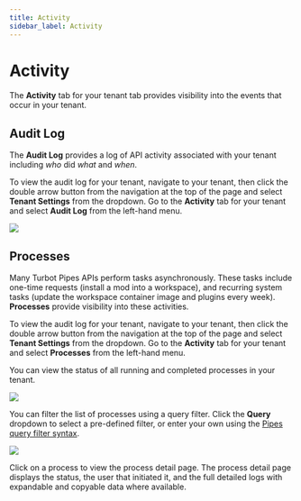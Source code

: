 ```yaml
---
title: Activity
sidebar_label: Activity
---
```


# Activity

The **Activity** tab for your tenant tab provides visibility into the events that occur in your tenant.  

## Audit Log

The **Audit Log** provides a log of API activity associated with your tenant including _who_ did _what_ and _when_.

To view the audit log for your tenant, navigate to your tenant, then click the double arrow button from the navigation at the top of the page and select **Tenant Settings** from the dropdown.  Go to the **Activity** tab for your tenant and select **Audit Log** from the left-hand menu.

![](/images/docs/pipes/tenant_audit_log.png)
<br />


## Processes


Many Turbot Pipes APIs perform tasks asynchronously. These tasks include one-time requests (install a mod into a workspace), and recurring system tasks (update the workspace container image and plugins every week). **Processes** provide visibility into these activities.

To view the audit log for your tenant, navigate to your tenant, then click the double arrow button from the navigation at the top of the page and select **Tenant Settings** from the dropdown.  Go to the **Activity** tab for your tenant and select **Processes** from the left-hand menu.

You can view the status of all running and completed processes in your tenant.


![](/images/docs/pipes/tenant_process_list.png)

You can filter the list of processes using a query filter.  Click the **Query** dropdown to select a pre-defined filter, or enter your own using the [Pipes query filter syntax](/pipes/docs/reference/query-filter#syntax).


![](/images/docs/pipes/tenant_process_list_filtered.png)


Click on a process to view the process detail page. The process detail page displays the status, the user that initiated it, and the full detailed logs with expandable and copyable data where available.

<!--
![](/images/docs/pipes/process_detail.png)

-->